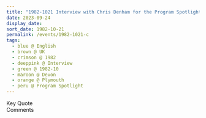 ```yaml
---
title: "1982-1021 Interview with Chris Denham for the Program Spotlight of the BBC South West TV Station (5th Day of Navarātri), Plymouth, Devon, UK"
date: 2023-09-24
display_date: 
sort_date: 1982-10-21
permalink: /events/1982-1021-c
tags:
  - blue @ English
  - brown @ UK
  - crimson @ 1982
  - deeppink @ Interview
  - green @ 1982-10
  - maroon @ Devon
  - orange @ Plymouth
  - peru @ Program Spotlight
---
```


<wave-list>
  <list-title color="green" width="75">Key Quote</list-title>
  <list-item color="BlanchedAlmond"  width="200"></list-item>
  <list-item color="Lavender"></list-item>
  <list-item color="BlanchedAlmond"></list-item>
</wave-list>

<br>

<wave-list>
  <list-title color="green" width="75">Comments</list-title>
  <list-item color="BlanchedAlmond"  width="200"></list-item>
  <list-item color="Lavender"></list-item>
  <list-item color="BlanchedAlmond"></list-item>
</wave-list>